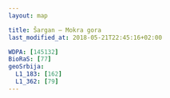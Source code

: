```yaml
---
layout: map

title: Šargan – Mokra gora
last_modified_at: 2018-05-21T22:45:16+02:00

WDPA: [145132]
BioRaS: [77]
geoSrbija:
  L1_183: [162]
  L1_362: [79]
---
```

